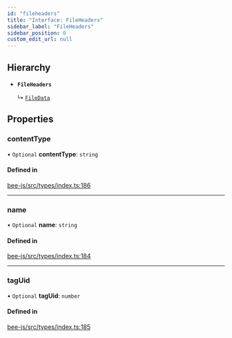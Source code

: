 ```yaml
---
id: "fileheaders"
title: "Interface: FileHeaders"
sidebar_label: "FileHeaders"
sidebar_position: 0
custom_edit_url: null
---
```


## Hierarchy

- **`FileHeaders`**

  ↳ [`FileData`](filedata.md)

## Properties

### contentType

• `Optional` **contentType**: `string`

#### Defined in

[bee-js/src/types/index.ts:186](https://github.com/ethersphere/bee-js/blob/6f227e1/src/types/index.ts#L186)

___

### name

• `Optional` **name**: `string`

#### Defined in

[bee-js/src/types/index.ts:184](https://github.com/ethersphere/bee-js/blob/6f227e1/src/types/index.ts#L184)

___

### tagUid

• `Optional` **tagUid**: `number`

#### Defined in

[bee-js/src/types/index.ts:185](https://github.com/ethersphere/bee-js/blob/6f227e1/src/types/index.ts#L185)
